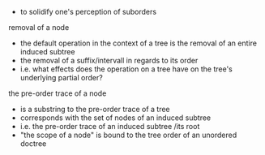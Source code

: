 
- to solidify one's perception of suborders

removal of a node
- the default operation in the context of a tree
  is the removal of an entire induced subtree
- the removal of a suffix/intervall in regards to its order
- i.e. what effects does the operation on a tree
  have on the tree's underlying partial order?

the pre-order trace of a node
- is a substring to the pre-order trace of a tree
- corresponds with the set of nodes of an induced subtree
- i.e. the pre-order trace of an induced subtree /its root
- "the scope of a node" is bound to the
  tree order of an unordered doctree
